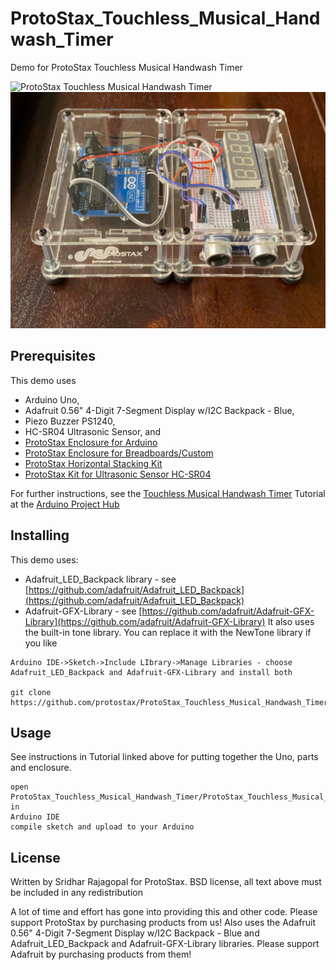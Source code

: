 # ProtoStax_Touchless_Musical_Handwash_Timer

Demo for ProtoStax Touchless Musical Handwash Timer 

![ProtoStax Touchless Musical Handwash Timer](ProtoStax_Touchless_Musical_HandWash_Timer.gif)
![ProtoStax Touchless Musical Handwash Timer](ProtoStax_Touchless_Musical_HandWash_Timer.jpg)


## Prerequisites

This demo uses
* Arduino Uno,
* Adafruit 0.56" 4-Digit 7-Segment Display w/I2C Backpack - Blue,
* Piezo Buzzer PS1240,
* HC-SR04 Ultrasonic Sensor,
  and
* [ProtoStax Enclosure for Arduino](https://www.protostax.com/products/protostax-for-arduino)
* [ProtoStax Enclosure for Breadboards/Custom]( https://www.protostax.com/products/protostax-for-breadboard)
* [ProtoStax Horizontal Stacking Kit](https://www.protostax.com/products/protostax-horizontal-stacking-kit)
* [ProtoStax Kit for Ultrasonic Sensor HC-SR04](https://www.protostax.com/products/protostax-kit-for-ultrasonic-sensor-hc-sr04)


For further instructions, see the
[Touchless Musical Handwash Timer](https://create.arduino.cc/projecthub/sridhar-rajagopal/touchless-musical-hand-wash-timer-766972)
Tutorial at the [Arduino Project Hub](https://create.arduino.cc/projecthub/sridhar-rajagopal/touchless-musical-hand-wash-timer-766972)


## Installing

This demo uses:

* Adafruit_LED_Backpack library - see [https://github.com/adafruit/Adafruit_LED_Backpack](https://github.com/adafruit/Adafruit_LED_Backpack)
* Adafruit-GFX-Library - see [https://github.com/adafruit/Adafruit-GFX-Library](https://github.com/adafruit/Adafruit-GFX-Library)
It also uses the built-in tone library. You can replace it with the NewTone library if you like

```
Arduino IDE->Sketch->Include LIbrary->Manage Libraries - choose
Adafruit_LED_Backpack and Adafruit-GFX-Library and install both

git clone https://github.com/protostax/ProtoStax_Touchless_Musical_Handwash_Timer.git
```

## Usage

See instructions in Tutorial linked above for putting together the Uno, parts and 
enclosure. 

```
open
ProtoStax_Touchless_Musical_Handwash_Timer/ProtoStax_Touchless_Musical_Handwash_Timer.ino in
Arduino IDE
compile sketch and upload to your Arduino
```

## License

Written by Sridhar Rajagopal for ProtoStax. BSD license, all text above must be included in any redistribution

A lot of time and effort has gone into providing this and other code. Please support ProtoStax by purchasing products from us!
Also uses the Adafruit 0.56" 4-Digit 7-Segment Display w/I2C Backpack - Blue and
Adafruit_LED_Backpack and Adafruit-GFX-Library libraries. Please support Adafruit by purchasing products from them!




